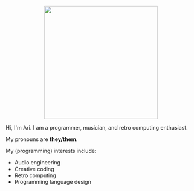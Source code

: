 <p align="center">
  <img src="https://user-images.githubusercontent.com/48262530/194957874-47ad2666-7bab-4317-b88d-6acb42a620ef.png" width="300" />
</p>

Hi, I'm Ari. I am a programmer, musician, and retro computing enthusiast.

My pronouns are **they/them**.

My (programming) interests include:

- Audio engineering
- Creative coding
- Retro computing
- Programming language design
